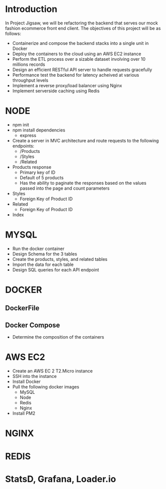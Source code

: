 # Introduction

In Project Jigsaw, we will be refactoring the backend that serves our mock fashion ecommerce front end client.
The objectives of this project will be as follows:

- Containerize and compose the backend stacks into a single unit in Docker
- Deploy the containers to the cloud using an AWS EC2 instance
- Perform the ETL process over a sizable dataset involving over 10 millions records
- Design an efficient RESTful API server to handle requests gracefully
- Performance test the backend for latency acheived at various throughput levels
- Implement a reverse proxy/load balancer using Nginx
- Implement serverside caching using Redis

# NODE

- npm init
- npm install dependencies
  - express
- Create a server in MVC architecture and route requests to the following endpoints:
  - /Products
  - /Styles
  - /Related
- Products response
  - Primary key of ID
  - Default of 5 products
  - Has the ability to paginate the responses based on the values passed into the page and count parameters
- Styles
  - Foreign Key of Product ID
- Related
  - Foreign Key of Product ID
- Index

# MYSQL

- Run the docker container
- Design Schema for the 3 tables
- Create the products, styles, and related tables
- Import the data for each table
- Design SQL queries for each API endpoint

# DOCKER

## DockerFile

## Docker Compose

- Determine the composition of the containers

# AWS EC2

- Create an AWS EC 2 T2.Micro instance
- SSH into the instance
- Install Docker
- Pull the following docker images
  - MySQL
  - Node
  - Redis
  - Nginx
- Install PM2

# NGINX

# REDIS

# StatsD, Grafana, Loader.io
